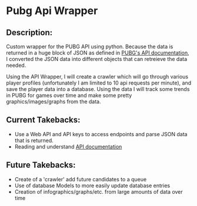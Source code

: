 # Pubg Api Wrapper
## Description:
Custom wrapper for the PUBG API using python. Because the data is returned in a huge block of JSON as defined in [PUBG's API documentation](https://documentation.playbattlegrounds.com/en/introduction.html), I converted the JSON data into different objects that can retreieve the data needed.

Using the API Wrapper, I will create a crawler which will go through various player profiles (unfortunately I am limited to 10 api requests per minute), and save the player data into a database. Using the data I will track some trends in PUBG for games over time and make some pretty graphics/images/graphs from the data.

## Current Takebacks:
- Use a Web API and API keys to access endpoints and parse JSON data that is returned.
- Reading and understand [API documentation](https://documentation.playbattlegrounds.com/en/introduction.html)

## Future Takebacks:
- Create of a 'crawler' add future candidates to a queue
- Use of database Models to more easily update database entries
- Creation of infographics/graphs/etc. from large amounts of data over time
